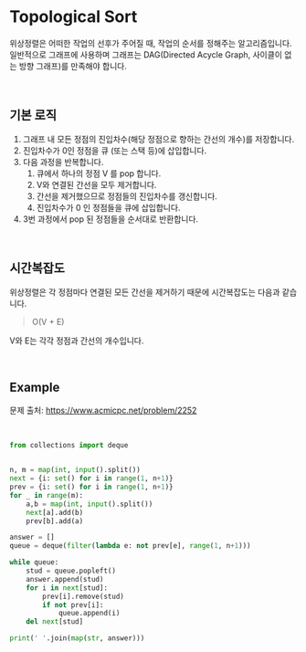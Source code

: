 # Topological Sort

위상정렬은 어떠한 작업의 선후가 주어질 때, 작업의 순서를 정해주는 알고리즘입니다. 일반적으로 그래프에 사용하며 그래프는 DAG(Directed Acycle Graph, 사이클이 없는 방향 그래프)를 만족해야 합니다.

<br>

## 기본 로직

1. 그래프 내 모든 정점의 진입차수(해당 정점으로 향하는 간선의 개수)를 저장합니다.
2. 진입차수가 0인 정점을 큐 (또는 스택 등)에 삽입합니다.
3. 다음 과정을 반복합니다.
   1. 큐에서 하나의 정점 V 를 pop 합니다.
   2. V와 연결된 간선을 모두 제거합니다.
   3. 간선을 제거했으므로 정점들의 진입차수를 갱신합니다.
   4. 진입차수가 0 인 정점들을 큐에 삽입합니다.
4. 3번 과정에서 pop 된 정점들을 순서대로 반환합니다.

<br>

## 시간복잡도

위상정렬은 각 정점마다 연결된 모든 간선을 제거하기 때문에 시간복잡도는 다음과 같습니다.

> O(V + E)

V와 E는 각각 정점과 간선의 개수입니다.

<br>

## Example

문제 출처: https://www.acmicpc.net/problem/2252

<br>

```python
from collections import deque


n, m = map(int, input().split())
next = {i: set() for i in range(1, n+1)}
prev = {i: set() for i in range(1, n+1)}
for _ in range(m):
    a,b = map(int, input().split())
    next[a].add(b)
    prev[b].add(a)

answer = []
queue = deque(filter(lambda e: not prev[e], range(1, n+1)))

while queue:
    stud = queue.popleft()
    answer.append(stud)
    for i in next[stud]:
        prev[i].remove(stud)
        if not prev[i]:
            queue.append(i)
    del next[stud]

print(' '.join(map(str, answer)))
```

